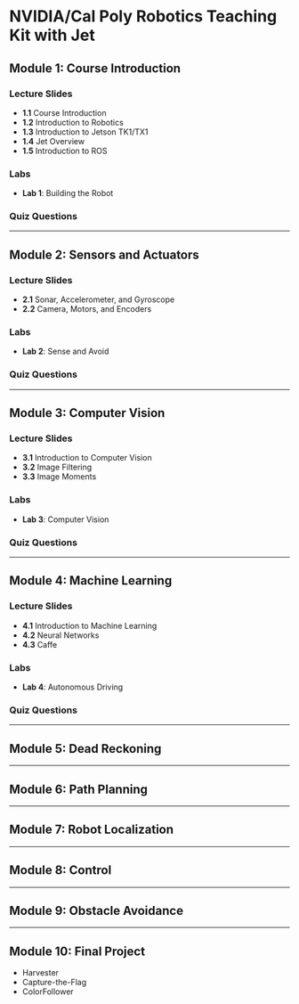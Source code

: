 # NVIDIA/Cal Poly Robotics Teaching Kit with Jet

## Module 1: Course Introduction

### Lecture Slides
- **1.1** Course Introduction
- **1.2** Introduction to Robotics
- **1.3** Introduction to Jetson TK1/TX1
- **1.4** Jet Overview
- **1.5** Introduction to ROS

### Labs
- **Lab 1**: Building the Robot

### Quiz Questions

---

## Module 2: Sensors and Actuators

### Lecture Slides
- **2.1** Sonar, Accelerometer, and Gyroscope
- **2.2** Camera, Motors, and Encoders

### Labs
- **Lab 2**: Sense and Avoid

### Quiz Questions

---

## Module 3: Computer Vision

### Lecture Slides
- **3.1** Introduction to Computer Vision
- **3.2** Image Filtering
- **3.3** Image Moments

### Labs
- **Lab 3**: Computer Vision

### Quiz Questions

---

## Module 4: Machine Learning

### Lecture Slides
- **4.1** Introduction to Machine Learning
- **4.2** Neural Networks
- **4.3** Caffe

### Labs
- **Lab 4**: Autonomous Driving

### Quiz Questions

---

## Module 5: Dead Reckoning

---

## Module 6: Path Planning

---

## Module 7: Robot Localization

---

## Module 8: Control

---

## Module 9: Obstacle Avoidance

---
## Module 10: Final Project

- Harvester
- Capture-the-Flag
- ColorFollower
